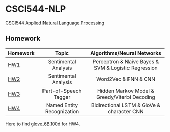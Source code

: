 # CSCI544-NLP

[CSCI544 Applied Natural Language Processing]([https://web-app.usc.edu/soc/syllabus/20241/30063.pdf](https://docs.google.com/document/d/1zndktExJQ2NuQ10jnINdl1jtupKnyrsb/edit))

## Homework
| Homework      | Topic         | Algorithms/Neural Networks 
| ------------- |:-------------:|:-------------:|
| [HW1](HW1)    | Sentimental Analysis | Perceptron & Naive Bayes & SVM & Logistic Regression      
| [HW2](HW2)    | Sentimental Analysis | Word2Vec & FNN & CNN 
| [HW3](hw3)    | Part-of-Speech Tagger | Hidden Markov Model & Greedy/Viterbi Decoding
| [HW4](hw4)    | Named Entity Recognization | Bidirectional LSTM & GloVe & character CNN

Here to find [glove.6B.100d](https://nlp.stanford.edu/projects/glove/) for HW4.
